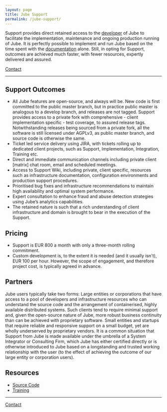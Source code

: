 ```yaml
---
layout: page
title: Jube Support
permalink: /jube-support/
---
```


Support provides direct retained access to the [developer](https://www.churchman.io) of Jube to facilitate the implementation, maintenance and ongoing
production running of Jube. It is perfectly possible to implement and run Jube based on the time spent with
the <a href="https://jube-home.github.io/jube/">documentation</a> alone. Still, in opting for Support, outcomes are
achieved much faster, with fewer resources, expertly delivered and assured.

<div class="hero__cta">
  <a href="/contact" class="button button--primary section-button">Contact</a>
</div>

---

## Support Outcomes

* All Jube features are open-source, and always will be. New code is first committed to the public master branch, but in
  practice public master is analogous to a develop branch, and releases are not tagged. Support provides access to a
  private fork with comprehensive - client implementation specific - test coverage, to assured release tags.
  Notwithstanding releases being sourced from a private fork, all the software is still licensed under AGPLv3, as public
  master branch, and source code is otherwise the same.
* Ticket led service delivery using JIRA, with tickets rolling up to dedicated client projects, such as Support,
  Implementation, Integration, Training etc.
* Direct and immediate communication channels including private client [matrix] chat room, email and scheduled meetings.
* Access to Support Wiki, including private, client specific, resources such as infrastructure
  documentation, configuration environments and production support procedures.
* Prioritised bug fixes and infrastructure recommendations to maintain high availability and optimal system performance.
* Expert consultation to enhance fraud and abuse detection strategies using Jube’s analytics capabilities.
* The retained nature is such that a rich understanding of client infrastructure and domain is brought to bear in the
  execution of the Support.

## Pricing

* Support is EUR 800 a month with only a three-month rolling commitment.
* Custom development is, to the extent it is needed (and it usually isn't), EUR 100 per hour. However, the scope of
  engagement, and therefore project cost, is typically agreed in advance.

## Partners

Jube users typically take two forms:
Large entities or corporations that have access to a pool of developers and infrastructure resources who can understand
the source code and the arrangement of containerised, highly available distributed systems. Such clients tend to require
minimal support and, given the open-source nature of Jube, more robust business continuity than can be achieved with
proprietary software.
Small entities and startups that require reliable and responsive support on a small budget, yet are wholly underserved
by proprietary vendors.
It is a common situation that Support from Jube is made available under the umbrella of a System Integrator or
Consulting Firm, which Jube has either certified directly or is otherwise introduced to Jube based on a longstanding and
trusted working relationship with the user (to the effect of achieving the outcome of our large entity or corporation
users).

## Resources

* [Source Code](https://github.com/jube-home/aml-fraud-transaction-monitoring)
* [Training](/jube-training)

---

<div class="hero__cta">
  <a href="/contact" class="button button--primary section-button">Contact</a>
</div>